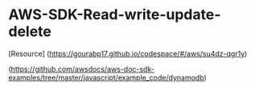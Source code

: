 # AWS-SDK-Read-write-update-delete

[Resource] (https://gourabp17.github.io/codespace/#/aws/su4dz-qgr1y)


(https://github.com/awsdocs/aws-doc-sdk-examples/tree/master/javascript/example_code/dynamodb)
